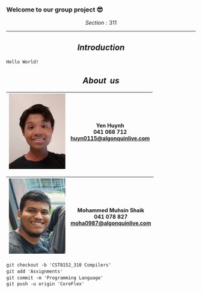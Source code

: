 ### Welcome to our group project 😎
$$Section: 311$$

---

$$Introduction$$
-
```diff
Hello World!
```

$$About \ \ us$$
-
| <code><img height="200" alt="YenHuynh" src="images/YenHuynh.jpg"></code> | Yen Huynh </br> 041 068 712 </br> huyn0115@algonquinlive.com |
| ------------------------------------------------------------------------ | ----- |

| <code><img height="200" alt="Mohammed" src="images/MohammedMuhsinShaik.jpg"></code> | Mohammed Muhsin Shaik </br> 041 078 827 </br> moha0987@algonquinlive.com |
| ----------------------------------------------------------------------------------- | --------------------------|

```diff
git checkout -b 'CST8152_310 Compilers'
git add 'Assignments'
git commit -m 'Programming Language'
git push -u origin 'CoreFlex'
```
